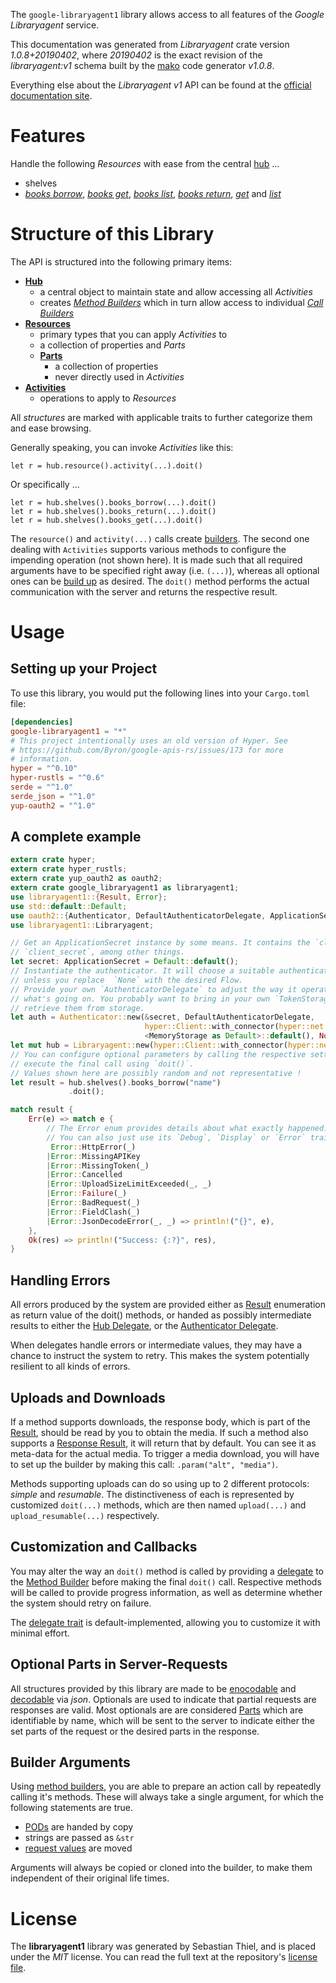 <!---
DO NOT EDIT !
This file was generated automatically from 'src/mako/api/README.md.mako'
DO NOT EDIT !
-->
The `google-libraryagent1` library allows access to all features of the *Google Libraryagent* service.

This documentation was generated from *Libraryagent* crate version *1.0.8+20190402*, where *20190402* is the exact revision of the *libraryagent:v1* schema built by the [mako](http://www.makotemplates.org/) code generator *v1.0.8*.

Everything else about the *Libraryagent* *v1* API can be found at the
[official documentation site](https://cloud.google.com/docs/quota).
# Features

Handle the following *Resources* with ease from the central [hub](https://docs.rs/google-libraryagent1/1.0.8+20190402/google_libraryagent1/struct.Libraryagent.html) ... 

* shelves
 * [*books borrow*](https://docs.rs/google-libraryagent1/1.0.8+20190402/google_libraryagent1/struct.ShelveBookBorrowCall.html), [*books get*](https://docs.rs/google-libraryagent1/1.0.8+20190402/google_libraryagent1/struct.ShelveBookGetCall.html), [*books list*](https://docs.rs/google-libraryagent1/1.0.8+20190402/google_libraryagent1/struct.ShelveBookListCall.html), [*books return*](https://docs.rs/google-libraryagent1/1.0.8+20190402/google_libraryagent1/struct.ShelveBookReturnCall.html), [*get*](https://docs.rs/google-libraryagent1/1.0.8+20190402/google_libraryagent1/struct.ShelveGetCall.html) and [*list*](https://docs.rs/google-libraryagent1/1.0.8+20190402/google_libraryagent1/struct.ShelveListCall.html)




# Structure of this Library

The API is structured into the following primary items:

* **[Hub](https://docs.rs/google-libraryagent1/1.0.8+20190402/google_libraryagent1/struct.Libraryagent.html)**
    * a central object to maintain state and allow accessing all *Activities*
    * creates [*Method Builders*](https://docs.rs/google-libraryagent1/1.0.8+20190402/google_libraryagent1/trait.MethodsBuilder.html) which in turn
      allow access to individual [*Call Builders*](https://docs.rs/google-libraryagent1/1.0.8+20190402/google_libraryagent1/trait.CallBuilder.html)
* **[Resources](https://docs.rs/google-libraryagent1/1.0.8+20190402/google_libraryagent1/trait.Resource.html)**
    * primary types that you can apply *Activities* to
    * a collection of properties and *Parts*
    * **[Parts](https://docs.rs/google-libraryagent1/1.0.8+20190402/google_libraryagent1/trait.Part.html)**
        * a collection of properties
        * never directly used in *Activities*
* **[Activities](https://docs.rs/google-libraryagent1/1.0.8+20190402/google_libraryagent1/trait.CallBuilder.html)**
    * operations to apply to *Resources*

All *structures* are marked with applicable traits to further categorize them and ease browsing.

Generally speaking, you can invoke *Activities* like this:

```Rust,ignore
let r = hub.resource().activity(...).doit()
```

Or specifically ...

```ignore
let r = hub.shelves().books_borrow(...).doit()
let r = hub.shelves().books_return(...).doit()
let r = hub.shelves().books_get(...).doit()
```

The `resource()` and `activity(...)` calls create [builders][builder-pattern]. The second one dealing with `Activities` 
supports various methods to configure the impending operation (not shown here). It is made such that all required arguments have to be 
specified right away (i.e. `(...)`), whereas all optional ones can be [build up][builder-pattern] as desired.
The `doit()` method performs the actual communication with the server and returns the respective result.

# Usage

## Setting up your Project

To use this library, you would put the following lines into your `Cargo.toml` file:

```toml
[dependencies]
google-libraryagent1 = "*"
# This project intentionally uses an old version of Hyper. See
# https://github.com/Byron/google-apis-rs/issues/173 for more
# information.
hyper = "^0.10"
hyper-rustls = "^0.6"
serde = "^1.0"
serde_json = "^1.0"
yup-oauth2 = "^1.0"
```

## A complete example

```Rust
extern crate hyper;
extern crate hyper_rustls;
extern crate yup_oauth2 as oauth2;
extern crate google_libraryagent1 as libraryagent1;
use libraryagent1::{Result, Error};
use std::default::Default;
use oauth2::{Authenticator, DefaultAuthenticatorDelegate, ApplicationSecret, MemoryStorage};
use libraryagent1::Libraryagent;

// Get an ApplicationSecret instance by some means. It contains the `client_id` and 
// `client_secret`, among other things.
let secret: ApplicationSecret = Default::default();
// Instantiate the authenticator. It will choose a suitable authentication flow for you, 
// unless you replace  `None` with the desired Flow.
// Provide your own `AuthenticatorDelegate` to adjust the way it operates and get feedback about 
// what's going on. You probably want to bring in your own `TokenStorage` to persist tokens and
// retrieve them from storage.
let auth = Authenticator::new(&secret, DefaultAuthenticatorDelegate,
                              hyper::Client::with_connector(hyper::net::HttpsConnector::new(hyper_rustls::TlsClient::new())),
                              <MemoryStorage as Default>::default(), None);
let mut hub = Libraryagent::new(hyper::Client::with_connector(hyper::net::HttpsConnector::new(hyper_rustls::TlsClient::new())), auth);
// You can configure optional parameters by calling the respective setters at will, and
// execute the final call using `doit()`.
// Values shown here are possibly random and not representative !
let result = hub.shelves().books_borrow("name")
             .doit();

match result {
    Err(e) => match e {
        // The Error enum provides details about what exactly happened.
        // You can also just use its `Debug`, `Display` or `Error` traits
         Error::HttpError(_)
        |Error::MissingAPIKey
        |Error::MissingToken(_)
        |Error::Cancelled
        |Error::UploadSizeLimitExceeded(_, _)
        |Error::Failure(_)
        |Error::BadRequest(_)
        |Error::FieldClash(_)
        |Error::JsonDecodeError(_, _) => println!("{}", e),
    },
    Ok(res) => println!("Success: {:?}", res),
}

```
## Handling Errors

All errors produced by the system are provided either as [Result](https://docs.rs/google-libraryagent1/1.0.8+20190402/google_libraryagent1/enum.Result.html) enumeration as return value of 
the doit() methods, or handed as possibly intermediate results to either the 
[Hub Delegate](https://docs.rs/google-libraryagent1/1.0.8+20190402/google_libraryagent1/trait.Delegate.html), or the [Authenticator Delegate](https://docs.rs/yup-oauth2/*/yup_oauth2/trait.AuthenticatorDelegate.html).

When delegates handle errors or intermediate values, they may have a chance to instruct the system to retry. This 
makes the system potentially resilient to all kinds of errors.

## Uploads and Downloads
If a method supports downloads, the response body, which is part of the [Result](https://docs.rs/google-libraryagent1/1.0.8+20190402/google_libraryagent1/enum.Result.html), should be
read by you to obtain the media.
If such a method also supports a [Response Result](https://docs.rs/google-libraryagent1/1.0.8+20190402/google_libraryagent1/trait.ResponseResult.html), it will return that by default.
You can see it as meta-data for the actual media. To trigger a media download, you will have to set up the builder by making
this call: `.param("alt", "media")`.

Methods supporting uploads can do so using up to 2 different protocols: 
*simple* and *resumable*. The distinctiveness of each is represented by customized 
`doit(...)` methods, which are then named `upload(...)` and `upload_resumable(...)` respectively.

## Customization and Callbacks

You may alter the way an `doit()` method is called by providing a [delegate](https://docs.rs/google-libraryagent1/1.0.8+20190402/google_libraryagent1/trait.Delegate.html) to the 
[Method Builder](https://docs.rs/google-libraryagent1/1.0.8+20190402/google_libraryagent1/trait.CallBuilder.html) before making the final `doit()` call. 
Respective methods will be called to provide progress information, as well as determine whether the system should 
retry on failure.

The [delegate trait](https://docs.rs/google-libraryagent1/1.0.8+20190402/google_libraryagent1/trait.Delegate.html) is default-implemented, allowing you to customize it with minimal effort.

## Optional Parts in Server-Requests

All structures provided by this library are made to be [enocodable](https://docs.rs/google-libraryagent1/1.0.8+20190402/google_libraryagent1/trait.RequestValue.html) and 
[decodable](https://docs.rs/google-libraryagent1/1.0.8+20190402/google_libraryagent1/trait.ResponseResult.html) via *json*. Optionals are used to indicate that partial requests are responses 
are valid.
Most optionals are are considered [Parts](https://docs.rs/google-libraryagent1/1.0.8+20190402/google_libraryagent1/trait.Part.html) which are identifiable by name, which will be sent to 
the server to indicate either the set parts of the request or the desired parts in the response.

## Builder Arguments

Using [method builders](https://docs.rs/google-libraryagent1/1.0.8+20190402/google_libraryagent1/trait.CallBuilder.html), you are able to prepare an action call by repeatedly calling it's methods.
These will always take a single argument, for which the following statements are true.

* [PODs][wiki-pod] are handed by copy
* strings are passed as `&str`
* [request values](https://docs.rs/google-libraryagent1/1.0.8+20190402/google_libraryagent1/trait.RequestValue.html) are moved

Arguments will always be copied or cloned into the builder, to make them independent of their original life times.

[wiki-pod]: http://en.wikipedia.org/wiki/Plain_old_data_structure
[builder-pattern]: http://en.wikipedia.org/wiki/Builder_pattern
[google-go-api]: https://github.com/google/google-api-go-client

# License
The **libraryagent1** library was generated by Sebastian Thiel, and is placed 
under the *MIT* license.
You can read the full text at the repository's [license file][repo-license].

[repo-license]: https://github.com/Byron/google-apis-rsblob/master/LICENSE.md
